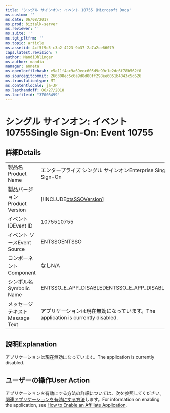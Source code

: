 ```yaml
---
title: 'シングル サインオン: イベント 10755 |Microsoft Docs'
ms.custom: ''
ms.date: 06/08/2017
ms.prod: biztalk-server
ms.reviewer: ''
ms.suite: ''
ms.tgt_pltfrm: ''
ms.topic: article
ms.assetid: 4cf5f9d5-c3a2-4223-9b37-2a7a2ce66079
caps.latest.revision: 7
author: MandiOhlinger
ms.author: mandia
manager: anneta
ms.openlocfilehash: e5a11f4ac9a69eec605d9e99c1e2dc6f78b562f0
ms.sourcegitcommit: 266308ec5c6a9d8d80ff298ee6051b4843c5d626
ms.translationtype: MT
ms.contentlocale: ja-JP
ms.lasthandoff: 06/27/2018
ms.locfileid: "37008499"
---
```

# <a name="single-sign-on-event-10755"></a><span data-ttu-id="83e9d-102">シングル サインオン: イベント 10755</span><span class="sxs-lookup"><span data-stu-id="83e9d-102">Single Sign-On: Event 10755</span></span>
## <a name="details"></a><span data-ttu-id="83e9d-103">詳細</span><span class="sxs-lookup"><span data-stu-id="83e9d-103">Details</span></span>  
  
|                 |                                                            |
|-----------------|------------------------------------------------------------|
|  <span data-ttu-id="83e9d-104">製品名</span><span class="sxs-lookup"><span data-stu-id="83e9d-104">Product Name</span></span>   |                 <span data-ttu-id="83e9d-105">エンタープライズ シングル サインオン</span><span class="sxs-lookup"><span data-stu-id="83e9d-105">Enterprise Single Sign-On</span></span>                  |
| <span data-ttu-id="83e9d-106">製品バージョン</span><span class="sxs-lookup"><span data-stu-id="83e9d-106">Product Version</span></span> | [!INCLUDE[btsSSOVersion](../includes/btsssoversion-md.md)] |
|    <span data-ttu-id="83e9d-107">イベント ID</span><span class="sxs-lookup"><span data-stu-id="83e9d-107">Event ID</span></span>     |                           <span data-ttu-id="83e9d-108">10755</span><span class="sxs-lookup"><span data-stu-id="83e9d-108">10755</span></span>                            |
|  <span data-ttu-id="83e9d-109">イベント ソース</span><span class="sxs-lookup"><span data-stu-id="83e9d-109">Event Source</span></span>   |                           <span data-ttu-id="83e9d-110">ENTSSO</span><span class="sxs-lookup"><span data-stu-id="83e9d-110">ENTSSO</span></span>                           |
|    <span data-ttu-id="83e9d-111">コンポーネント</span><span class="sxs-lookup"><span data-stu-id="83e9d-111">Component</span></span>    |                            <span data-ttu-id="83e9d-112">なし</span><span class="sxs-lookup"><span data-stu-id="83e9d-112">N/A</span></span>                             |
|  <span data-ttu-id="83e9d-113">シンボル名</span><span class="sxs-lookup"><span data-stu-id="83e9d-113">Symbolic Name</span></span>  |                   <span data-ttu-id="83e9d-114">ENTSSO_E_APP_DISABLED</span><span class="sxs-lookup"><span data-stu-id="83e9d-114">ENTSSO_E_APP_DISABLED</span></span>                    |
|  <span data-ttu-id="83e9d-115">メッセージ テキスト</span><span class="sxs-lookup"><span data-stu-id="83e9d-115">Message Text</span></span>   |           <span data-ttu-id="83e9d-116">アプリケーションは現在無効になっています。</span><span class="sxs-lookup"><span data-stu-id="83e9d-116">The application is currently disabled.</span></span>           |
  
## <a name="explanation"></a><span data-ttu-id="83e9d-117">説明</span><span class="sxs-lookup"><span data-stu-id="83e9d-117">Explanation</span></span>  
 <span data-ttu-id="83e9d-118">アプリケーションは現在無効になっています。</span><span class="sxs-lookup"><span data-stu-id="83e9d-118">The application is currently disabled.</span></span>  
  
## <a name="user-action"></a><span data-ttu-id="83e9d-119">ユーザーの操作</span><span class="sxs-lookup"><span data-stu-id="83e9d-119">User Action</span></span>  
 <span data-ttu-id="83e9d-120">アプリケーションを有効にする方法の詳細については、次を参照してください。[関連アプリケーションを有効にする方法](../core/how-to-enable-an-affiliate-application.md)します。</span><span class="sxs-lookup"><span data-stu-id="83e9d-120">For information on enabling the application, see [How to Enable an Affiliate Application](../core/how-to-enable-an-affiliate-application.md).</span></span>